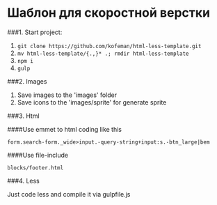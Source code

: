 # Шаблон для скоростной верстки

###1. Start project:

1. `git clone https://github.com/kofeman/html-less-template.git`
2. `mv html-less-template/{.,}* .; rmdir html-less-template`
3. `npm i`
4. `gulp`

###2. Images

1. Save images to the 'images' folder 
2. Save icons to the 'images/sprite' for generate sprite

###3. Html

####Use emmet to html coding like this

`form.search-form._wide>input.-query-string+input:s.-btn_large|bem`

####Use file-include 

`blocks/footer.html`

###4. Less

Just code less and compile it via gulpfile.js


